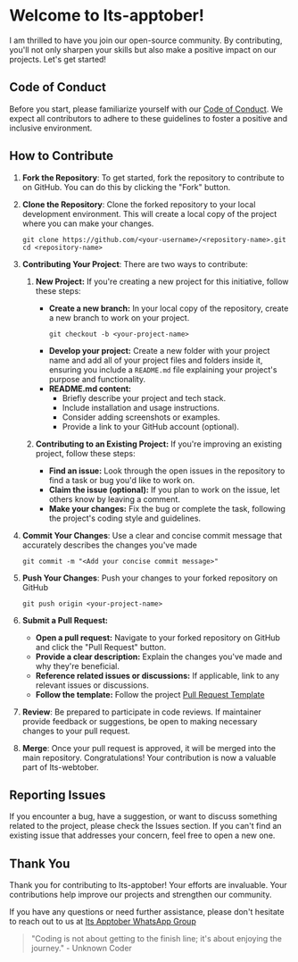 # Welcome to Its-apptober!

I am thrilled to have you join our open-source community. By contributing, you'll not only sharpen your skills but also make a positive impact on our projects. Let's get started!

## Code of Conduct

Before you start, please familiarize yourself with our [Code of Conduct](CODE_OF_CONDUCT.md). We expect all contributors to adhere to these guidelines to foster a positive and inclusive environment.

## How to Contribute

1. **Fork the Repository**: To get started, fork the repository to contribute to on GitHub. You can do this by clicking the "Fork" button.

2. **Clone the Repository**: Clone the forked repository to your local development environment. This will create a local copy of the project where you can make your changes.
   ```
   git clone https://github.com/<your-username>/<repository-name>.git
   cd <repository-name>
   ```

3. **Contributing Your Project**: There are two ways to contribute:

    1. **New Project:** If you're creating a new project for this initiative, follow these steps:
        * **Create a new branch:** In your local copy of the repository, create a new branch to work on your project.
          ```
          git checkout -b <your-project-name>
          ```
        * **Develop your project:** Create a new folder with your project name and add all of your project files and folders inside it, ensuring you include a `README.md` file explaining your project's purpose and functionality.
        * **README.md content:**  
            * Briefly describe your project and tech stack. 
            * Include installation and usage instructions.
            * Consider adding screenshots or examples.
            * Provide a link to your GitHub account (optional). 

    2. **Contributing to an Existing Project:** If you're improving an existing project, follow these steps:
        * **Find an issue:** Look through the open issues in the repository to find a task or bug you'd like to work on.
        * **Claim the issue (optional):** If you plan to work on the issue, let others know by leaving a comment. 
        * **Make your changes:** Fix the bug or complete the task, following the project's coding style and guidelines.

4. **Commit Your Changes**: Use a clear and concise commit message that accurately describes the changes you've made
   ```
   git commit -m "<Add your concise commit message>"
   ```

5. **Push Your Changes**: Push your changes to your forked repository on GitHub
   ```
   git push origin <your-project-name>
   ```

6. **Submit a Pull Request:**
  
      * **Open a pull request:** Navigate to your forked repository on GitHub and click the "Pull Request" button.
      * **Provide a clear description:** Explain the changes you've made and why they're beneficial.
      * **Reference related issues or discussions:** If applicable, link to any relevant issues or discussions.
      * **Follow the template:** Follow the project [Pull Request Template](PULL_REQUEST_TEMPLATE.md)


7. **Review**: Be prepared to participate in code reviews. If maintainer provide feedback or suggestions, be open to making necessary changes to your pull request.

8. **Merge**: Once your pull request is approved, it will be merged into the main repository. Congratulations! Your contribution is now a valuable part of Its-webtober.

## Reporting Issues

If you encounter a bug, have a suggestion, or want to discuss something related to the project, please check the Issues section. If you can't find an existing issue that addresses your concern, feel free to open a new one.

## Thank You

Thank you for contributing to Its-apptober! Your efforts are invaluable. Your contributions help improve our projects and strengthen our community.

If you have any questions or need further assistance, please don't hesitate to reach out to us at  [Its Apptober WhatsApp Group](https://chat.whatsapp.com/HfqDn52yy6l8T2d6fL0hKU)

> "Coding is not about getting to the finish line; it's about enjoying the journey." - Unknown Coder
